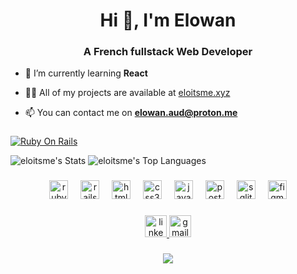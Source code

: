 <h1 align="center">Hi 👋, I'm Elowan</h1>
<h3 align="center">A French fullstack Web Developer</h3>

- 🌱 I’m currently learning **React**

- 👨‍💻 All of my projects are available at [eloitsme.xyz](eloitsme.xyz)

- 📫 You can contact me on **elowan.aud@proton.me**

###

[![Ruby On Rails](https://github.com/EloItsMe/EloItsMe/assets/125091698/3a116c8f-be82-4370-8bae-b6fd80969e6b)]([https://github.com/EloItsMe/EloItsMe/edit/main/README.md](https://rubyonrails.org/))



![eloitsme's Stats](https://github-readme-stats.vercel.app/api?username=eloitsme&theme=dark&show_icons=true&hide_border=true&count_private=true)
![eloitsme's Top Languages](https://github-readme-stats.vercel.app/api/top-langs/?username=eloitsme&theme=dark&show_icons=true&hide_border=true&layout=compact)

###

<div align="center">
  <img src="https://cdn.jsdelivr.net/gh/devicons/devicon/icons/ruby/ruby-original.svg" height="30" alt="ruby logo"  />
  <img width="12" />
  <img src="https://cdn.jsdelivr.net/gh/devicons/devicon/icons/rails/rails-original-wordmark.svg" height="30" alt="rails logo"  />
  <img width="12" />
  <img src="https://cdn.jsdelivr.net/gh/devicons/devicon/icons/html5/html5-original.svg" height="30" alt="html5 logo"  />
  <img width="12" />
  <img src="https://cdn.jsdelivr.net/gh/devicons/devicon/icons/css3/css3-original.svg" height="30" alt="css3 logo"  />
  <img width="12" />
  <img src="https://cdn.jsdelivr.net/gh/devicons/devicon/icons/javascript/javascript-original.svg" height="30" alt="javascript logo"  />
  <img width="12" />
  <img src="https://cdn.jsdelivr.net/gh/devicons/devicon/icons/postgresql/postgresql-original.svg" height="30" alt="postgresql logo"  />
  <img width="12" />
  <img src="https://cdn.jsdelivr.net/gh/devicons/devicon/icons/sqlite/sqlite-original.svg" height="30" alt="sqlite logo"  />
  <img width="12" />
  <img src="https://cdn.jsdelivr.net/gh/devicons/devicon/icons/figma/figma-original.svg" height="30" alt="figma logo"  />
</div>

###

<div align="center">
  <a href="https://www.linkedin.com/in/elowan-audouin-0b281b279/" target="_blank">
    <img src="https://img.shields.io/static/v1?message=LinkedIn&logo=linkedin&label=&color=0077B5&logoColor=white&labelColor=&style=for-the-badge" height="35" alt="linkedin logo"  />
  </a>
  <a href="mailto:elowan.aud@proton.me" target="_blank">
    <img src="https://img.shields.io/static/v1?message=Email&logo=gmail&label=&color=D14836&logoColor=white&labelColor=&style=for-the-badge" height="35" alt="gmail logo"  />
  </a>
</div>

###

<div align="center">
  <img src="https://github.com/saadeghi/saadeghi/blob/master/dino.gif?raw=true">
</div>
